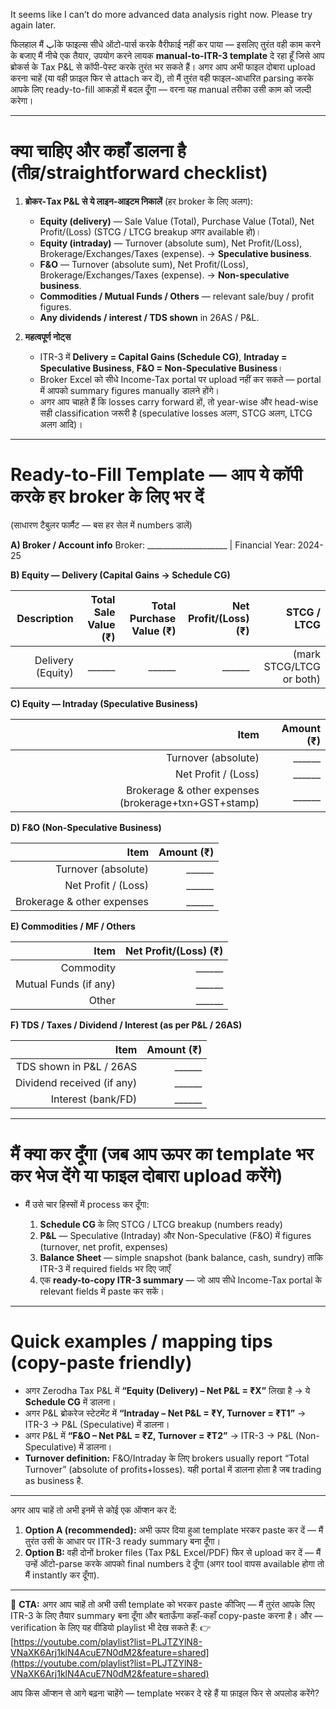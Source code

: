 It seems like I can’t do more advanced data analysis right now. Please try again later.

फिलहाल मैं آپके फाइल्स सीधे ऑटो-पार्स करके वैरीफाई नहीं कर पाया — इसलिए तुरंत वही काम करने के बजाए मैं नीचे एक तैयार, उपयोग करने लायक **manual-to-ITR-3 template** दे रहा हूँ जिसे आप ब्रोकर्स के Tax P&L से कॉपी-पेस्ट करके तुरंत भर सकते हैं। अगर आप अभी फाइल दोबारा upload करना चाहें (या वही फ़ाइल फिर से attach कर दें), तो मैं तुरंत वही फाइल-आधारित parsing करके आपके लिए ready-to-fill आकड़ों में बदल दूँगा — वरना यह manual तरीका उसी काम को जल्दी करेगा।

---

# क्या चाहिए और कहाँ डालना है (तीव्र/straightforward checklist)

1. **ब्रोकर-Tax P&L से ये लाइन-आइटम निकालें** (हर broker के लिए अलग):

   * **Equity (delivery)** — Sale Value (Total), Purchase Value (Total), Net Profit/(Loss) (STCG / LTCG breakup अगर available हो)।
   * **Equity (intraday)** — Turnover (absolute sum), Net Profit/(Loss), Brokerage/Exchanges/Taxes (expense). → **Speculative business**.
   * **F&O** — Turnover (absolute sum), Net Profit/(Loss), Brokerage/Exchanges/Taxes (expense). → **Non-speculative business**.
   * **Commodities / Mutual Funds / Others** — relevant sale/buy / profit figures.
   * **Any dividends / interest / TDS shown** in 26AS / P&L.

2. **महत्वपूर्ण नोट्स**

   * ITR-3 में **Delivery = Capital Gains (Schedule CG)**, **Intraday = Speculative Business**, **F&O = Non-Speculative Business**।
   * Broker Excel को सीधे Income-Tax portal पर upload नहीं कर सकते — portal में आपको summary figures manually डालने होंगे।
   * अगर आप चाहते हैं कि losses carry forward हों, तो year-wise और head-wise सही classification जरूरी है (speculative losses अलग, STCG अलग, LTCG अलग आदि)।

---

# Ready-to-Fill Template — आप ये कॉपी करके हर broker के लिए भर दें

(साधारण टैबुलर फार्मैट — बस हर सेल में numbers डालें)

**A) Broker / Account info**
Broker: ____________________ | Financial Year: 2024-25

**B) Equity — Delivery (Capital Gains → Schedule CG)**

|       Description | Total Sale Value (₹) | Total Purchase Value (₹) | Net Profit/(Loss) (₹) |              STCG / LTCG |
| ----------------: | -------------------: | -----------------------: | --------------------: | -----------------------: |
| Delivery (Equity) |               ______ |                   ______ |                ______ | (mark STCG/LTCG or both) |

**C) Equity — Intraday (Speculative Business)**

|                                                 Item | Amount (₹) |
| ---------------------------------------------------: | ---------: |
|                                  Turnover (absolute) |     ______ |
|                                  Net Profit / (Loss) |     ______ |
| Brokerage & other expenses (brokerage+txn+GST+stamp) |     ______ |

**D) F&O (Non-Speculative Business)**

|                       Item | Amount (₹) |
| -------------------------: | ---------: |
|        Turnover (absolute) |     ______ |
|        Net Profit / (Loss) |     ______ |
| Brokerage & other expenses |     ______ |

**E) Commodities / MF / Others**

|                  Item | Net Profit/(Loss) (₹) |
| --------------------: | --------------------: |
|             Commodity |                ______ |
| Mutual Funds (if any) |                ______ |
|                 Other |                ______ |

**F) TDS / Taxes / Dividend / Interest (as per P&L / 26AS)**

|                       Item | Amount (₹) |
| -------------------------: | ---------: |
|    TDS shown in P&L / 26AS |     ______ |
| Dividend received (if any) |     ______ |
|         Interest (bank/FD) |     ______ |

---

# मैं क्या कर दूँगा (जब आप ऊपर का template भर कर भेज देंगे या फाइल दोबारा upload करेंगे)

* मैं उसे चार हिस्सों में process कर दूँगा:

  1. **Schedule CG** के लिए STCG / LTCG breakup (numbers ready)
  2. **P&L** — Speculative (Intraday) और Non-Speculative (F&O) में figures (turnover, net profit, expenses)
  3. **Balance Sheet** — simple snapshot (bank balance, cash, sundry) ताकि ITR-3 में required fields भर दिए जाएँ
  4. एक **ready-to-copy ITR-3 summary** — जो आप सीधे Income-Tax portal के relevant fields में paste कर सकें।

---

# Quick examples / mapping tips (copy-paste friendly)

* अगर Zerodha Tax P&L में **“Equity (Delivery) – Net P&L = ₹X”** लिखा है → ये **Schedule CG** में डालना।
* अगर P&L ब्रोकरेज स्टेटमेंट में **“Intraday – Net P&L = ₹Y, Turnover = ₹T1”** → ITR-3 → P&L (Speculative) में डालना।
* अगर P&L में **“F&O – Net P&L = ₹Z, Turnover = ₹T2”** → ITR-3 → P&L (Non-Speculative) में डालना।
* **Turnover definition:** F&O/Intraday के लिए brokers usually report “Total Turnover” (absolute of profits+losses). यही portal में डालना होता है जब trading as business है.

---

अगर आप चाहें तो अभी इनमें से कोई एक ऑप्शन कर दें:

1. **Option A (recommended):** अभी ऊपर दिया हुआ template भरकर paste कर दें — मैं तुरंत उसी के आधार पर ITR-3 ready summary बना दूँगा।
2. **Option B:** वही दोनों broker files (Tax P&L Excel/PDF) फिर से upload कर दें — मैं उन्हें ऑटो-parse करके आपको final numbers दे दूँगा (अगर tool वापस available होगा तो मैं instantly कर दूँगा).

---

📌 **CTA:** अगर आप चाहें तो अभी उसी template को भरकर paste कीजिए — मैं तुरंत आपके लिए ITR-3 के लिए तैयार summary बना दूँगा और बताऊँगा कहाँ-कहाँ copy-paste करना है।
और — verification के लिए यह वीडियो playlist भी देख सकते हैं:
👉 [https://youtube.com/playlist?list=PLJTZYlN8-VNaXK6Arj1klN4AcuE7N0dM2&feature=shared](https://youtube.com/playlist?list=PLJTZYlN8-VNaXK6Arj1klN4AcuE7N0dM2&feature=shared)

आप किस ऑप्शन से आगे बढ़ना चाहेंगे — template भरकर दे रहे हैं या फ़ाइल फिर से अपलोड करेंगे?
